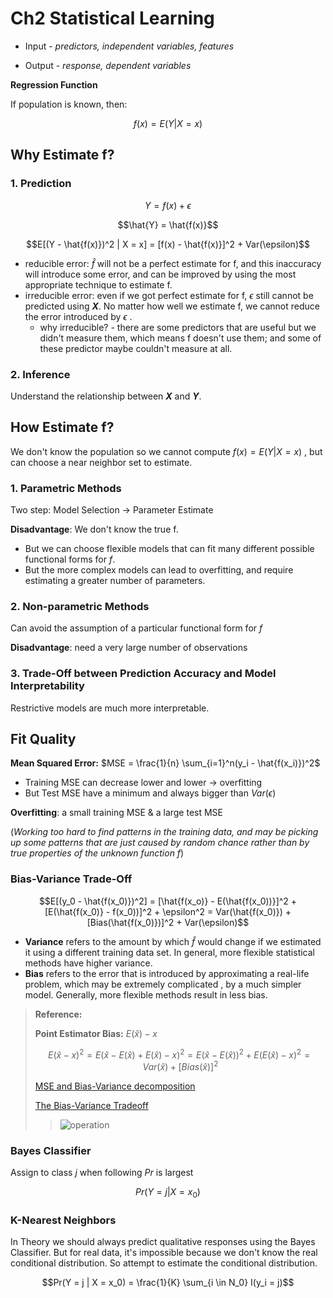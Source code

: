 # Ch2 Statistical Learning

- Input - *predictors, independent variables, features*

- Output - *response, dependent variables*

**Regression Function**

If population is known, then:

$$f(x) = E(Y | X = x)$$

## Why Estimate f?

### 1. Prediction

$$Y = f(x) + \epsilon$$

$$\hat{Y} = \hat{f(x)}$$

$$E[(Y - \hat{f(x)})^2 | X = x] = [f(x) - \hat{f(x)}]^2 + Var(\epsilon)$$

* reducible error: $\hat{f}$ will not be a perfect estimate for f, and this inaccuracy will introduce some error, and can be improved by using the most appropriate technique to estimate f.
* irreducible error: even if we got perfect estimate for f, $\epsilon$ still cannot be predicted using ***X***. No matter how well we estimate f, we cannot reduce the error introduced by $\epsilon$ .
	* why irreducible? - there are some predictors that are useful but we didn't measure them, which means f doesn't use them; and some of these predictor maybe couldn't measure at all.

### 2. Inference

Understand the relationship between ***X*** and ***Y***.

## How Estimate f?

We don't know the population so we cannot compute $f(x) = E(Y | X = x)$ , but can choose a near neighbor set to estimate.

### 1. Parametric Methods

Two step: Model Selection -> Parameter Estimate

**Disadvantage**: We don't know the true f.   

- But we can choose flexible models that can fit many different possible functional forms for *f*. 
- But the more complex models can lead to overfitting, and require estimating a greater number of parameters.

### 2. Non-parametric Methods

Can avoid the assumption of a particular functional form for _f_

**Disadvantage**: need a very large number of observations  

### 3. Trade-Off between Prediction Accuracy and Model Interpretability

Restrictive models are much more interpretable.

## Fit Quality

**Mean Squared Error:** $MSE = \frac{1}{n} \sum_{i=1}^n(y_i - \hat{f(x_i)})^2$

- Training MSE can decrease lower and lower -> overfitting
- But Test MSE have a minimum and always bigger than $Var(\epsilon)$

**Overfitting**: a small training MSE & a large test MSE  

(*Working too hard to find patterns in the training data, and may be picking up some patterns that are just caused by random chance rather than by true properties of the unknown function f*)

### Bias-Variance Trade-Off

$$E[(y_0 - \hat{f(x_0)})^2] = [\hat{f(x_o)} - E(\hat{f(x_0))}]^2 + [E(\hat{f(x_0)} - f(x_0))]^2 + \epsilon^2 = Var(\hat{f(x_0)}) + [Bias(\hat{f(x_0)})]^2 + Var(\epsilon)$$

- **Variance** refers to the amount by which $\hat{f}$ would change if we estimated it using a different training data set. In general, more flexible statistical methods have higher variance.
- **Bias** refers to the error that is introduced by approximating a real-life problem, which may be extremely complicated , by a much simpler model. Generally, more flexible methods result in less bias.

> **Reference:**  
>
> **Point Estimator Bias:** $E(\hat{x}) - x$ 
>
> $$E(\hat{x} - x)^2 = E(\hat{x} - E(\hat{x}) + E(\hat{x}) - x)^2 = E(\hat{x} - E(\hat{x}))^2 + E(E(\hat{x}) - x)^2 = Var(\hat{x}) + [Bias(\hat{x})]^2$$
>
> [MSE and Bias-Variance decomposition](https://towardsdatascience.com/mse-and-bias-variance-decomposition-77449dd2ff55)  
>
> [The Bias-Variance Tradeoff](https://towardsdatascience.com/the-bias-variance-tradeoff-8818f41e39e9)
>
> > ![operation](https://miro.medium.com/max/1396/1*4mIiXP_K3kfhr9O_irLjfQ.png)

### Bayes Classifier

Assign to class *j* when following $Pr$ is largest   

$$Pr(Y = j | X = x_0)$$

### K-Nearest Neighbors

In Theory we should always predict qualitative responses using the Bayes Classifier. But for real data, it's impossible because we don't know the real conditional distribution. So attempt to estimate the conditional distribution.

$$Pr(Y = j | X = x_0) = \frac{1}{K} \sum_{i \in N_0} I(y_i = j)$$




















